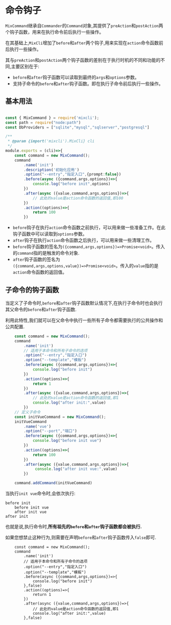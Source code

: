 # 命令钩子

`MixCommand`继承自`Commander`的`Command`对象,其提供了`preAction`和`postAction`两个钩子函数，用来在执行命令前后执行一些操作。

在其基础上,`MixCli`增加了`before`和`after`两个钩子,用来实现在`action`命令函数前后执行一些操作。

其与`preAction`和`postAction`两个钩子函数的差别在于执行时机的不同和功能的不同,主要区别在于:

- `before`和`after`钩子函数可以读取到最终的`args`和`options`参数。
- 支持子命令的`before`和`after`钩子函数。即在执行子命令前后执行一些操作。

## 基本用法


```ts

const { MixCommand } = require('mixcli');
const path = require("node:path")
const DbProviders = ["sqlite","mysql","sqlserver","postgresql"]

/**
 * @param {import('mixcli').MixCli} cli
 */
module.exports = (cli)=>{    
    const command = new MixCommand();
    command
        .name('init')
        .description('初始化应用') 
        .option("--entry","指定入口",{prompt:false})     
        .before(async ({command,args,options})=>{
            console.log("before init",options)
        })
        .after(async ({value,command,args,options})=>{
            // 此处的value是action命令函数的返回值,即100
        })
        .action((options)=>{
            return 100
        })

```

- `before`钩子在执行`action`命令函数之前执行，可以用来做一些准备工作。在此钩子函数中可以读取到`options`参数。
- `after`钩子在执行`action`命令函数之后执行，可以用来做一些清理工作。 
- `before`钩子函数的签名为`({command,args,options})=>Promise<void>`。传入的`command`指的是触发的命令对象.
- `after`钩子函数的签名为`({command,args,options,value})=>Promise<void>`。传入的`value`指的是`action`命令函数的返回值。


## 子命令的钩子函数

当定义了子命令时,`before`和`after`钩子函数默认情况下,在执行子命令时也会执行其父命令的`before`和`after`钩子函数.

利用此特性,我们就可以在父命令中执行一些所有子命令都需要执行的公共操作和公共配置.

```ts
    const command = new MixCommand();
    command
        .name('init')  
        // 适用于本命令和所有子命令的选项
        .option("--entry","指定入口")
        .option("--template","模板")
        .before(async ({command,args,options})=>{
            console.log("before init")
        })
        .action((options)=>{
            return 1
        })
        .after(async ({value,command,args,options})=>{
            // 此处的value是action命令函数的返回值,即1
            console.log("after init:",value)
        })
    // 定义子命令
    const initVueCommand = new MixCommand();
    initVueCommand
        .name('vue')  
        .option("--port","端口")
        .before(async ({command,args,options})=>{
            console.log("before init vue")
        })
        .action((options)=>{
            return 100
        })
        .after(async ({value,command,args,options})=>{
             console.log("after init vue:",value)
        })

    command.addCommand(initVueCommand) 
```

当执行`init vue`命令时,会依次执行:

```shell
before init
    before init vue
    after init vue
after init
```

也就是说,执行命令时,**所有祖先的`before`和`after`钩子函数都会被执行.**

如果您想禁止这种行为,则需要在声明`before`和`after`钩子函数传入`false`即可.


```ts{9,15}
    const command = new MixCommand();
    command
        .name('init')  
        // 适用于本命令和所有子命令的选项
        .option("--entry","指定入口")
        .option("--template","模板")
        .before(async ({command,args,options})=>{
            console.log("before init")
        },false)
        .action((options)=>{
            return 1
        })
        .after(async ({value,command,args,options})=>{
            // 此处的value是action命令函数的返回值,即1
            console.log("after init:",value)
        },false)

```        






